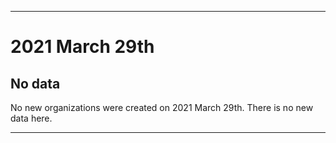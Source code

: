 
***

# 2021 March 29th

## No data

No new organizations were created on 2021 March 29th. There is no new data here.

***
